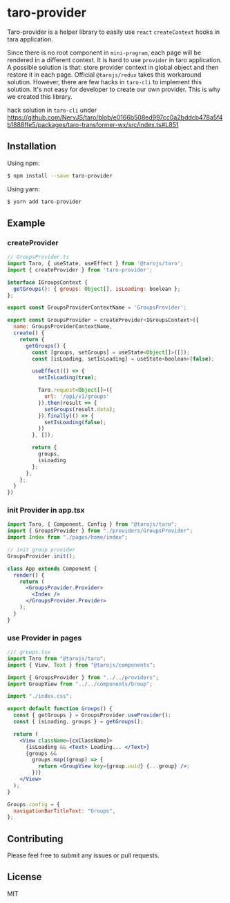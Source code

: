 # taro-provider

Taro-provider is a helper library to easily use `react` `createContext` hooks in tara application.

Since there is no root component in `mini-program`, each page will be rendered in a different context. It is hard to use `provider` in taro application. A possible solution is that: store provider context in global object and then restore it in each page. Official `@tarojs/redux` takes this workaround solution. However, there are few hacks in `taro-cli` to implement this solution. It's not easy for developer to create our own provider. This is why we created this library.

hack solution in `taro-cli` under https://github.com/NervJS/taro/blob/e0166b508ed997cc0a2bddcb478a5f4b1888ffe5/packages/taro-transformer-wx/src/index.ts#L851

## Installation

Using npm:

```sh
$ npm install --save taro-provider
```

Using yarn:

```sh
$ yarn add taro-provider
```

## Example

### createProvider

```jsx
// GroupsProvider.ts
import Taro, { useState, useEffect } from '@tarojs/taro';
import { createProvider } from 'taro-provider';

interface IGroupsContext {
  getGroups(): { groups: Object[], isLoading: boolean };
};

export const GroupsProviderContextName = 'GroupsProvider';

export const GroupsProvider = createProvider<IGroupsContext>({
  name: GroupsProviderContextName,
  create() {
    return {
      getGroups() {
        const [groups, setGroups] = useState<Object[]>([]);
        const [isLoading, setIsLoading] = useState<boolean>(false);

        useEffect(() => {
          setIsLoading(true);

          Taro.request<Object[]>({
            url: '/api/v1/groups'
          }).then(result => {
            setGroups(result.data);
          }).finally(() => {
            setIsLoading(false);
          })
        }, []);

        return {
          groups,
          isLoading
        };
      },
    };
  }
})
```

### init Provider in app.tsx

```jsx
import Taro, { Component, Config } from "@tarojs/taro";
import { GroupsProvider } from "./providers/GroupsProvider";
import Index from "./pages/home/index";

// init group provider
GroupsProvider.init();

class App extends Component {
  render() {
    return (
      <GroupsProvider.Provider>
        <Index />
      </GroupsProvider.Provider>
    );
  }
}
```

### use Provider in pages

```jsx
/// groups.tsx
import Taro from "@tarojs/taro";
import { View, Text } from "@tarojs/components";

import { GroupsProvider } from "../../providers";
import GroupView from "../../components/Group";

import "./index.css";

export default function Groups() {
  const { getGroups } = GroupsProvider.useProvider();
  const { isLoading, groups } = getGroups();

  return (
    <View className={cxClassName}>
      {isLoading && <Text> Loading... </Text>}
      {groups &&
        groups.map((group) => {
          return <GroupView key={group.uuid} {...group} />;
        })}
    </View>
  );
}

Groups.config = {
  navigationBarTitleText: "Groups",
};
```

## Contributing

Please feel free to submit any issues or pull requests.

## License

MIT
